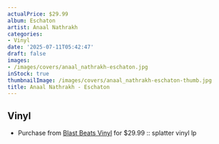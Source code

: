 ```yaml
---
actualPrice: $29.99
album: Eschaton
artist: Anaal Nathrakh
categories:
- Vinyl
date: '2025-07-11T05:42:47'
draft: false
images:
- /images/covers/anaal_nathrakh-eschaton.jpg
inStock: true
thumbnailImage: /images/covers/anaal_nathrakh-eschaton-thumb.jpg
title: Anaal Nathrakh - Eschaton
---
```


## Vinyl
* Purchase from [Blast Beats Vinyl](https://blastbeatsvinyl.com/products/anaal-nathrakh-eschaton-splatter-vinyl-lp) for $29.99 :: splatter vinyl lp
